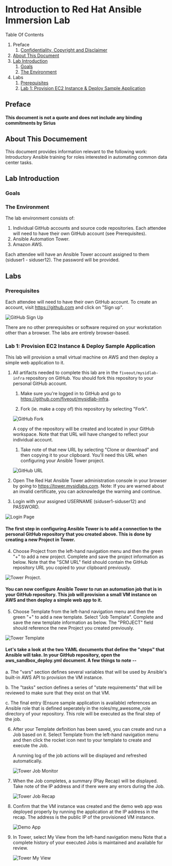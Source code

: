 # Introduction to Red Hat Ansible Immersion Lab

Table Of Contents
1. Preface
    1. [Confidentiality, Copyright and Disclaimer](#confid)
1. [About This Document](#aboutdoc)
1. [Lab Introduction](#lab-intro)
    1. [Goals](#lab-goals)
    1. [The Environment](#lab-env)
1. Labs
    1. [Prerequisites](#lab-pre)
    1. [Lab 1: Provision EC2 Instance & Deploy Sample Application](#lab-1)

## Preface

#### This document is not a quote and does not include any binding commitments by Sirius

## <a name="aboutdoc">About This Documement</a>

This document provides information relevant to the following work:
Introductory Ansible training for roles interested in automating common data center tasks.

## <a name="lab-intro">Lab Introduction</a>

### <a name="lab-goals">Goals</a>

### <a name="lab-env">The Environment</a>

The lab environment consists of:
1.  Individual GitHub accounts and source code repositories.  Each attendee will need to have their own GitHub account (see Prerequisites).
2.  Ansible Automation Tower.
3.  Amazon AWS.

Each attendee will have an Ansible Tower account assigned to them (siduser1 - siduser12).  The password will be provided.

## Labs

### <a name="lab-pre">Prerequisites</a>

Each attendee will need to have their own GitHub account.  To create an account, visit https://github.com and click on "Sign up".

![GitHub Sign Up](images/github.png)

There are no other prerequisites or software required on your workstation other than a browser.  The labs are entirely browser-based.

### <a name="lab-1">Lab 1: Provision EC2 Instance & Deploy Sample Application</a>

This lab will provision a small virtual machine on AWS and then deploy a simple web application to it.

1. All artifacts needed to complete this lab are in the `fiveout/mysidlab-infra` repository on GitHub.  You should fork this repository to your personal GitHub account.
    1.  Make sure you're logged in to GitHub and go to https://github.com/fiveout/mysidlab-infra.

    1.  Fork (ie. make a copy of) this repository by selecting "Fork".

    ![GitHub Fork](images/github-fork.png)

    A copy of the repository will be created and located in your GitHub workspace.  Note that that URL will have changed to reflect your individual account.

    1. Take note of that new URL by selecting "Clone or download" and then copying it to your clipboard.  You'll need this URL when configuring your Ansible Tower project.  

    ![GitHub URL](images/github-url.png)

1. Open The Red Hat Ansible Tower administration console in your browser by going to https://tower.mysidlabs.com.  Note: If you are warned about an invalid certificate, you can acknowledge the warning and continue.

1. Login with your assigned USERNAME (siduser1-siduser12) and PASSWORD.

![Login Page](images/login.png)

#### The first step in configuring Ansible Tower is to add a connection to the personal GitHub repository that you created above.  This is done by creating a new Project in Tower.

4.  Choose Project from the left-hand navigation menu and then the green "+" to add a new project.  Complete and save the  project information as below.  Note that the "SCM URL" field should contain the GitHub repository URL you copied to your clipboard previously.

![Tower Project.](images/tower-create-project.png)

#### You can now configure Ansible Tower to run an automation job that is in your GitHub repository.  This job will provision a small VM instance on AWS and then deploy a simple web app to it.

5.  Choose Template from the left-hand navigation menu and then the green "+" to add a new template. Select "Job Template".  Complete and save the new template information as below.  The "PROJECT" field should reference the new Project you created previously.

![Tower Template](images/tower-create-template.png)

#### Let's take a look at the two YAML documents that define the "steps" that Ansible will take.  In your GitHub repository, open the aws_sandbox_deploy.yml document.  A few things to note --

a. The "vars" section defines several variables that will be used by Ansible's built-in AWS API to provision the VM instance.

b. The "tasks" section defines a series of "state requirements" that will be reviewed to make sure that they exist on that VM.

c. The final entry (Ensure sample application is available) references an Ansible role that is defined seperately in the roles/my_awesome_role directory of your repository.  This role will be executed as the final step of the job.

6. After your Template definition has been saved, you can create and run a Job based on it.  Select Template from the left-hand navigation menu and then click the rocket icon next to your template to create and execute the Job.

    A running log of the job actions will be displayed and refreshed automatically.

    ![Tower Job Monitor](images/tower-job-monitor.png)

7. When the Job completes, a summary (Play Recap) will be displayed.  Take note of the IP address and if there were any errors during the Job.

    ![Tower Job Recap](images/tower-job-recap.png)

8. Confirm that the VM instance was created and the demo web app was deployed properly by running the application at the IP address in the recap.  The address is the public IP of the provisioned VM instance.

    ![Demo App](images/demoapp.png)

9. In Tower, select My View from the left-hand navigation menu  Note that a complete history of your executed Jobs is maintained and available for review.
    
    ![Tower My View](images/tower-my-view.png)
